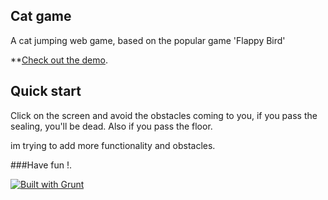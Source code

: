 ## Cat game

A cat jumping web game, based on the popular game 'Flappy Bird'

**[Check out the demo](http://liowebsite.com/game/).

## Quick start

Click on the screen and avoid the obstacles coming to you, if you pass the sealing, you'll be dead. Also if you pass the floor.

im trying to add more functionality and obstacles.

###Have fun !.

[![Built with Grunt](https://cdn.gruntjs.com/builtwith.png)](http://gruntjs.com/)